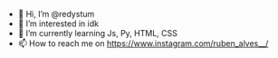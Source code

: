 - 👋 Hi, I’m @redystum
- 👀 I’m interested in idk
- 🌱 I’m currently learning Js, Py, HTML, CSS
- 📫 How to reach me on https://www.instagram.com/ruben_alves__/

<!---
redystum/redystum is a ✨ special ✨ repository because its `README.md` (this file) appears on your GitHub profile.
You can click the Preview link to take a look at your changes.
--->
